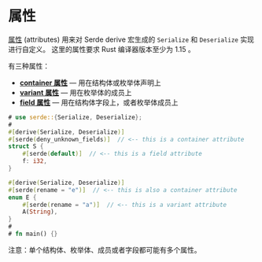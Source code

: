 # 属性

[属性][Attributes] (attributes) 用来对 Serde derive 宏生成的
`Serialize` 和 `Deserialize` 实现进行自定义。
这里的属性要求 Rust 编译器版本至少为 1.15 。

[Attributes]: https://doc.rust-lang.org/book/attributes.html

有三种属性：

- [**container 属性**] — 用在结构体或枚举体声明上
- [**variant 属性**] — 用在枚举体的成员上
- [**field 属性**] — 用在结构体字段上，或者枚举体成员上

[**container 属性**]: container-attrs.md
[**variant 属性**]: variant-attrs.md
[**field 属性**]: field-attrs.md

```rust
# use serde::{Serialize, Deserialize};
#
#[derive(Serialize, Deserialize)]
#[serde(deny_unknown_fields)]  // <-- this is a container attribute
struct S {
    #[serde(default)]  // <-- this is a field attribute
    f: i32,
}

#[derive(Serialize, Deserialize)]
#[serde(rename = "e")]  // <-- this is also a container attribute
enum E {
    #[serde(rename = "a")]  // <-- this is a variant attribute
    A(String),
}
#
# fn main() {}
```

注意：单个结构体、枚举体、成员或者字段都可能有多个属性。
